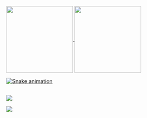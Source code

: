 <div>
  <a href="https://github.com/joaohenryquecunha">
  <img height="180em"   align="center" src="https://github-readme-stats.vercel.app/api?username=joaohenryquecunha&show_icons=true&theme=react&include_all_commits=true&count_private=true"/>
  <img height="180em"  align="center" src="https://github-readme-stats.vercel.app/api/top-langs/?username=joaohenryquecunha&layout=compact&langs_count=7&theme=react" />





![Snake animation](https://github.com/joaohenryquecunha/joaohenryquecunha/blob/output/github-contribution-grid-snake.svg)
 

 

##

<a href="https://www.instagram.com/joao.henryque/" target="_blank"><img src="https://img.shields.io/badge/-Instagram-%23E4405F?style=for-the-badge&logo=instagram&logoColor=white" target="_blank"></a>

<a href="https://www.facebook.com/joao.henryque/" target="_blank"><img src="https://img.shields.io/badge/Facebook-1877F2?style=for-the-badge&logo=facebook&logoColor=white" target="_blank"></a>

</div>

